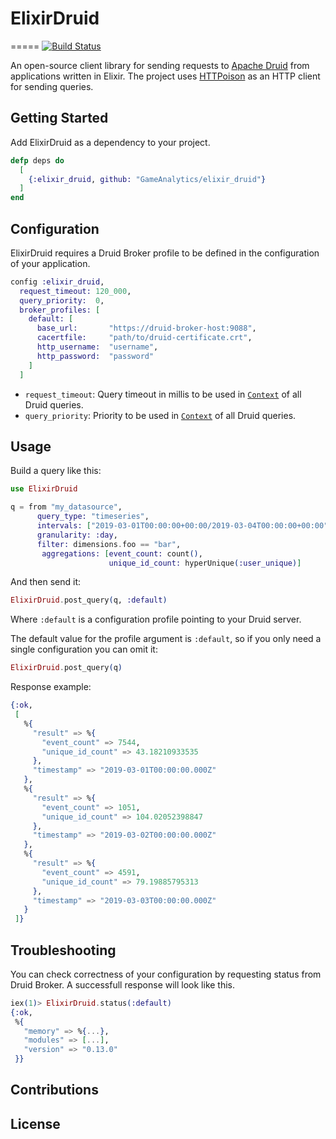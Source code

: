 # ElixirDruid
=====
[![Build Status](https://travis-ci.com/GameAnalytics/elixir_druid.svg?token=7iC72mSUZcJMSAvPBsAL&branch=master)](https://travis-ci.com/GameAnalytics/elixir_druid)

An open-source client library for sending requests to [Apache Druid][druid] from applications written in Elixir. The project uses [HTTPoison][httpoison] as an HTTP client for sending queries.

[druid]: http://druid.io/
[httpoison]: https://github.com/edgurgel/httpoison

## Getting Started

Add ElixirDruid as a dependency to your project.

[//]: # (TODO - Replace GitHub dep with Hex.pm below)

```elixir
defp deps do
  [
    {:elixir_druid, github: "GameAnalytics/elixir_druid"}
  ]
end
```

## Configuration 

ElixirDruid requires a Druid Broker profile to be defined in the configuration of your application.

```elixir
config :elixir_druid,
  request_timeout: 120_000,
  query_priority:  0,
  broker_profiles: [
    default: [
      base_url:       "https://druid-broker-host:9088",
      cacertfile:     "path/to/druid-certificate.crt",
      http_username:  "username",
      http_password:  "password"
    ]
  ]
```

* `request_timeout`: Query timeout in millis to be used in [`Context`](context-druid-doc-link) of all Druid queries. 
* `query_priority`: Priority to be used in [`Context`](context-druid-doc-link) of all Druid queries. 

[context-druid-doc-link]: http://druid.io/docs/latest/querying/query-context.html

## Usage

Build a query like this:

```elixir
use ElixirDruid

q = from "my_datasource",
      query_type: "timeseries",
      intervals: ["2019-03-01T00:00:00+00:00/2019-03-04T00:00:00+00:00"],
      granularity: :day,
      filter: dimensions.foo == "bar",
       aggregations: [event_count: count(), 
                      unique_id_count: hyperUnique(:user_unique)]  
```

And then send it:

```elixir
ElixirDruid.post_query(q, :default)
```

Where `:default` is a configuration profile pointing to your Druid server.

The default value for the profile argument is `:default`, so if you
only need a single configuration you can omit it:

```elixir
ElixirDruid.post_query(q)
```

Response example:
```elixir
{:ok,
 [
   %{
     "result" => %{
       "event_count" => 7544,
       "unique_id_count" => 43.18210933535
     },
     "timestamp" => "2019-03-01T00:00:00.000Z"
   },
   %{
     "result" => %{
       "event_count" => 1051,
       "unique_id_count" => 104.02052398847
     },
     "timestamp" => "2019-03-02T00:00:00.000Z"
   },
   %{
     "result" => %{
       "event_count" => 4591,
       "unique_id_count" => 79.19885795313
     },
     "timestamp" => "2019-03-03T00:00:00.000Z"
   }
 ]}
```

## Troubleshooting

You can check correctness of your configuration by requesting status from Druid Broker. A successfull response will look like this.

```elixir
iex(1)> ElixirDruid.status(:default)
{:ok,
 %{
   "memory" => %{...},
   "modules" => [...],
   "version" => "0.13.0"
 }}
```

## Contributions
[//]: # (TODO)

## License
[//]: # (TODO)
